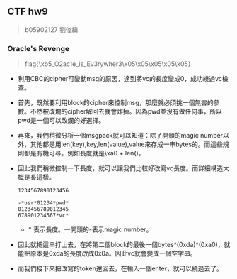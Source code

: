 ## CTF hw9

>b05902127 劉俊緯

### Oracle's Revenge
> flag{\xb5_O2ac1e_is_Ev3rywher3\x05\x05\x05\x05\x05}

* 利用CBC的cipher可變動msg的原因，達到將vc的長度變成0，成功繞過vc檢查。

* 首先，既然要利用block的cipher來控制msg，那麼就必須挑一個無害的參數。不然被改爛的cipher解回去就會炸掉。因為pwd並沒有做任何事，所以pwd是一個可以改爛的好選擇。

* 再來，我們稍微分析一個msgpack就可以知道：除了開頭的magic number以外，其他都是用len(key),key,len(value),value來存成一串bytes的。而這些規則都是有機可尋。例如長度就是\xa0 + len()。

* 因此我們稍微控制一下長度，就可以讓我們比較好改寫vc長度。而詳細構造大概是長這樣。

  ```
  1234567890123456
  ----------------
  -*usr*01234*pwd*
  0123456789012345
  678901234567*vc*
  ```

  * \* 表示長度。一開頭的-表示magic number。

* 因此就把這串打上去，在將第二個block的最後一個bytes^(0xda)^(0xa0)，就能把原本是0xda的長度改成0x0a。因此vc就會變成一個空字串。

* 而我們接下來把改寫的token還回去，在輸入一個enter，就可以繞過去了。
